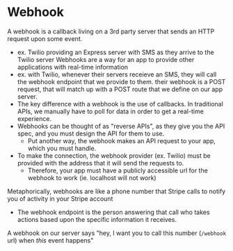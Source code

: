 
# Webhook
A webhook is a callback living on a 3rd party server that sends an HTTP request upon some event.
- ex. Twilio providing an Express server with SMS as they arrive to the Twilio server
Webhooks are a way for an app to provide other applications with real-time information
- ex. with Twilio, whenever their servers receieve an SMS, they will call the webhook endpoint that we provide to them. their webhook is a POST request, that will match up with a POST route that we define on our app server.
- The key difference with a webhook is the use of callbacks. In traditional APIs, we manually have to poll for data in order to get a real-time experience. 
- Webhooks can be thought of as "reverse APIs", as they give you the API spec, and you must design the API for them to use.
	- Put another way, the webhook makes an API request to your app, which you must handle.
- To make the connection, the webhook provider (ex. Twilio) must be provided with the address that it will send the requests to.
	- Therefore, your app must have a publicly accessible url for the webhook to work (ie. localhost will not work)

Metaphorically, webhooks are like a phone number that Stripe calls to notify you of activity in your Stripe account
- The webhook endpoint is the person answering that call who takes actions based upon the specific information it receives.

A webhook on our server says "hey, I want you to call this number (`/webhook` url) when *this* event happens"